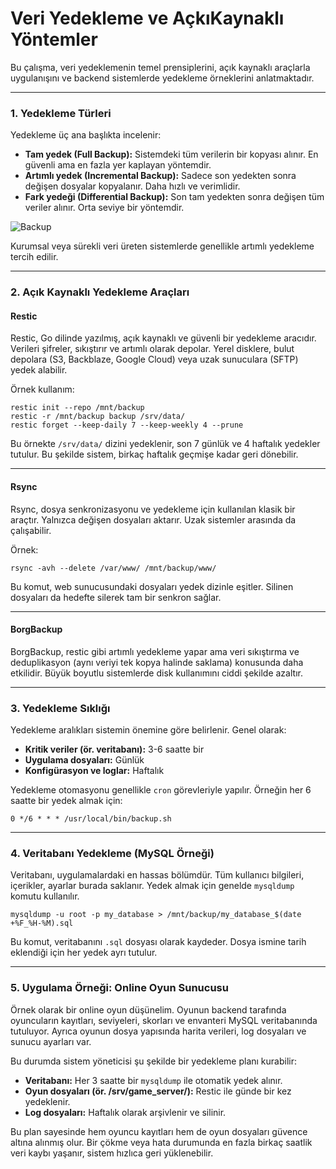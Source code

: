 # Veri Yedekleme ve AçkıKaynaklı Yöntemler
Bu çalışma, veri yedeklemenin temel prensiplerini, açık kaynaklı araçlarla uygulanışını ve backend sistemlerde yedekleme örneklerini anlatmaktadır.

---

### 1. Yedekleme Türleri

Yedekleme üç ana başlıkta incelenir:

* **Tam yedek (Full Backup):** Sistemdeki tüm verilerin bir kopyası alınır. En güvenli ama en fazla yer kaplayan yöntemdir.
* **Artımlı yedek (Incremental Backup):** Sadece son yedekten sonra değişen dosyalar kopyalanır. Daha hızlı ve verimlidir.
* **Fark yedeği (Differential Backup):** Son tam yedekten sonra değişen tüm veriler alınır. Orta seviye bir yöntemdir.

![Backup](https://rkicdn.rkimball.com/how_database_backup_works_in_sql_server.png)



Kurumsal veya sürekli veri üreten sistemlerde genellikle artımlı yedekleme tercih edilir.

---

### 2. Açık Kaynaklı Yedekleme Araçları

#### Restic

Restic, Go dilinde yazılmış, açık kaynaklı ve güvenli bir yedekleme aracıdır.
Verileri şifreler, sıkıştırır ve artımlı olarak depolar.
Yerel disklere, bulut depolara (S3, Backblaze, Google Cloud) veya uzak sunuculara (SFTP) yedek alabilir.

Örnek kullanım:

```
restic init --repo /mnt/backup
restic -r /mnt/backup backup /srv/data/
restic forget --keep-daily 7 --keep-weekly 4 --prune
```

Bu örnekte `/srv/data/` dizini yedeklenir, son 7 günlük ve 4 haftalık yedekler tutulur.
Bu şekilde sistem, birkaç haftalık geçmişe kadar geri dönebilir.

---

#### Rsync

Rsync, dosya senkronizasyonu ve yedekleme için kullanılan klasik bir araçtır.
Yalnızca değişen dosyaları aktarır.
Uzak sistemler arasında da çalışabilir.

Örnek:

```
rsync -avh --delete /var/www/ /mnt/backup/www/
```

Bu komut, web sunucusundaki dosyaları yedek dizinle eşitler.
Silinen dosyaları da hedefte silerek tam bir senkron sağlar.

---

#### BorgBackup

BorgBackup, restic gibi artımlı yedekleme yapar ama veri sıkıştırma ve deduplikasyon (aynı veriyi tek kopya halinde saklama) konusunda daha etkilidir.
Büyük boyutlu sistemlerde disk kullanımını ciddi şekilde azaltır.

---

### 3. Yedekleme Sıklığı

Yedekleme aralıkları sistemin önemine göre belirlenir.
Genel olarak:

* **Kritik veriler (ör. veritabanı):** 3-6 saatte bir
* **Uygulama dosyaları:** Günlük
* **Konfigürasyon ve loglar:** Haftalık

Yedekleme otomasyonu genellikle `cron` görevleriyle yapılır.
Örneğin her 6 saatte bir yedek almak için:

```
0 */6 * * * /usr/local/bin/backup.sh
```

---

### 4. Veritabanı Yedekleme (MySQL Örneği)

Veritabanı, uygulamalardaki en hassas bölümdür.
Tüm kullanıcı bilgileri, içerikler, ayarlar burada saklanır.
Yedek almak için genelde `mysqldump` komutu kullanılır.

```
mysqldump -u root -p my_database > /mnt/backup/my_database_$(date +%F_%H-%M).sql
```

Bu komut, veritabanını `.sql` dosyası olarak kaydeder.
Dosya ismine tarih eklendiği için her yedek ayrı tutulur.

---

### 5. Uygulama Örneği: Online Oyun Sunucusu

Örnek olarak bir online oyun düşünelim.
Oyunun backend tarafında oyuncuların kayıtları, seviyeleri, skorları ve envanteri MySQL veritabanında tutuluyor.
Ayrıca oyunun dosya yapısında harita verileri, log dosyaları ve sunucu ayarları var.

Bu durumda sistem yöneticisi şu şekilde bir yedekleme planı kurabilir:

* **Veritabanı:** Her 3 saatte bir `mysqldump` ile otomatik yedek alınır.
* **Oyun dosyaları (ör. /srv/game_server/):** Restic ile günde bir kez yedeklenir.
* **Log dosyaları:** Haftalık olarak arşivlenir ve silinir.

Bu plan sayesinde hem oyuncu kayıtları hem de oyun dosyaları güvence altına alınmış olur.
Bir çökme veya hata durumunda en fazla birkaç saatlik veri kaybı yaşanır, sistem hızlıca geri yüklenebilir.
